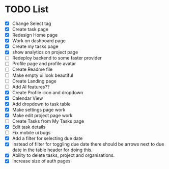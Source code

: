 # TODO List

- [x] Change Select tag
- [x] Create task page
- [x] Redesign Home page
- [x] Work on dashboard page
- [x] Create my tasks page
- [x] show analytics on project page
- [ ] Redeploy backend to some faster provider
- [ ] Profile page and profile avatar
- [ ] Create Readme file
- [ ] Make empty ui look beautiful
- [ ] Create Landing page
- [ ] Add AI features??
- [x] Create Profile icon and dropdown
- [x] Calendar View
- [x] Add dropdown to task table
- [x] Make settings page work
- [x] Make edit project page work
- [ ] Create Tasks from My Tasks page
- [x] Edit task details
- [ ] Fix mobile ui bugs
- [x] Add a filter for selecting due date
- [x] Instead of filter for toggling due date there should be arrows next to due date in the table header for doing this.
- [x] Ability to delete tasks, project and organisations.
- [x] Increase size of auth pages
